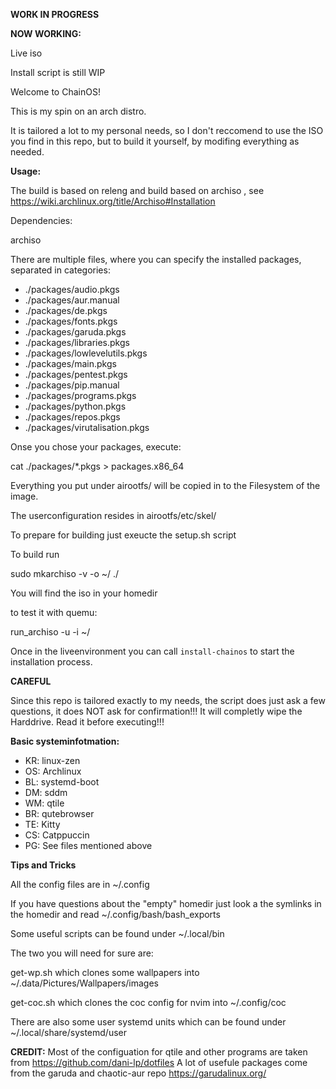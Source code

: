 **WORK IN PROGRESS**

**NOW WORKING:**

Live iso

Install script is still WIP

Welcome to ChainOS!

This is my spin on an arch distro.

It is tailored a lot to my personal needs, so I don't reccomend to use the ISO you find in this repo, but to build it yourself, by modifing everything as needed.

**Usage:**

The build is based on releng and build based on archiso , see https://wiki.archlinux.org/title/Archiso#Installation

Dependencies:

archiso

There are multiple files, where you can specify the installed packages, separated in categories:
- ./packages/audio.pkgs
- ./packages/aur.manual
- ./packages/de.pkgs
- ./packages/fonts.pkgs
- ./packages/garuda.pkgs
- ./packages/libraries.pkgs
- ./packages/lowlevelutils.pkgs
- ./packages/main.pkgs
- ./packages/pentest.pkgs
- ./packages/pip.manual
- ./packages/programs.pkgs
- ./packages/python.pkgs
- ./packages/repos.pkgs
- ./packages/virutalisation.pkgs

Onse you chose your packages, execute:

cat ./packages/*.pkgs > packages.x86_64

Everything you put under airootfs/ will be copied in to the Filesystem of the image.

The userconfiguration resides in airootfs/etc/skel/

To prepare for building just exeucte the setup.sh script

To build run

sudo mkarchiso -v -o ~/ ./

You will find the iso in your homedir

to test it with quemu:

run_archiso -u -i ~/<iso-name>

Once in the liveenvironment you can call `install-chainos` to start the installation process.

**CAREFUL**

Since this repo is tailored exactly to my needs, the script does just ask a few questions, it does NOT ask for confirmation!!! It will completly wipe the Harddrive.
Read it before executing!!!

**Basic systeminfotmation:**
- KR: linux-zen
- OS: Archlinux
- BL: systemd-boot
- DM: sddm
- WM: qtile
- BR: qutebrowser
- TE: Kitty
- CS: Catppuccin
- PG: See files mentioned above

**Tips and Tricks**

All the config files are in ~/.config

If you have questions about the "empty" homedir just look a the symlinks in the homedir and read ~/.config/bash/bash_exports

Some useful scripts can be found under ~/.local/bin

The two you will need for sure are:

get-wp.sh which clones some wallpapers into ~/.data/Pictures/Wallpapers/images

get-coc.sh which clones the coc config for nvim into ~/.config/coc

There are also some user systemd units which can be found under ~/.local/share/systemd/user

**CREDIT:**
Most of the configuation for qtile and other programs are taken from https://github.com/dani-lp/dotfiles
A lot of usefule packages come from the garuda and chaotic-aur repo https://garudalinux.org/
